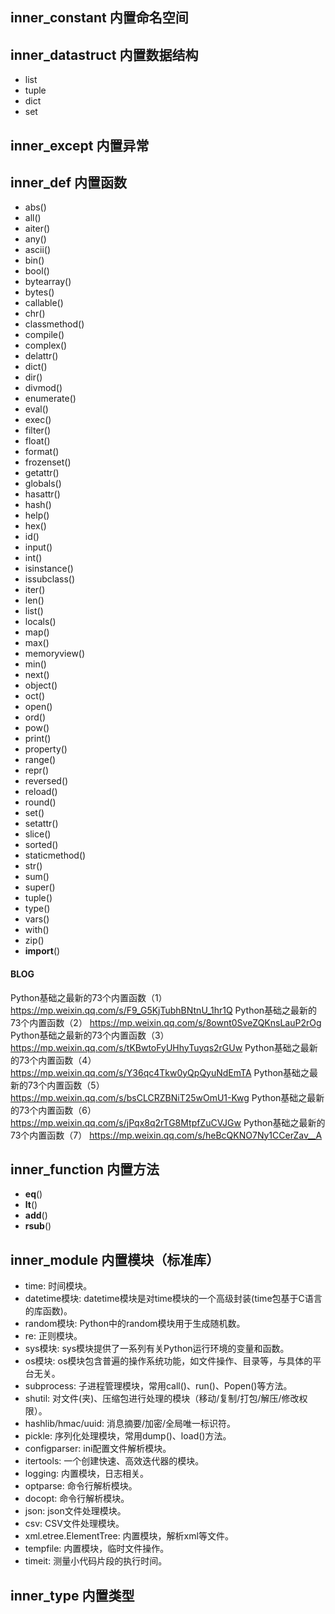 ## inner_constant 内置命名空间


## inner_datastruct 内置数据结构
* list
* tuple
* dict
* set

## inner_except 内置异常


## inner_def 内置函数
* abs()
* all()
* aiter()
* any()
* ascii()
* bin()
* bool()
* bytearray()
* bytes()
* callable()
* chr()
* classmethod()
* compile()
* complex()
* delattr()
* dict()
* dir()
* divmod()
* enumerate()
* eval()
* exec()
* filter()
* float()
* format()
* frozenset()
* getattr()
* globals()
* hasattr()
* hash()
* help()
* hex()
* id()
* input()
* int()
* isinstance()
* issubclass()
* iter()
* len()
* list()
* locals()
* map()
* max()
* memoryview()
* min()
* next()
* object()
* oct()
* open()
* ord()
* pow()
* print()
* property()
* range()
* repr()
* reversed()
* reload()
* round()
* set()
* setattr()
* slice()
* sorted()
* staticmethod()
* str()
* sum()
* super()
* tuple()
* type()
* vars()
* with()
* zip()
* __import__()

#### BLOG
Python基础之最新的73个内置函数（1）
https://mp.weixin.qq.com/s/F9_G5KjTubhBNtnU_1hr1Q
Python基础之最新的73个内置函数（2）
https://mp.weixin.qq.com/s/8ownt0SveZQKnsLauP2rOg
Python基础之最新的73个内置函数（3）
https://mp.weixin.qq.com/s/tKBwtoFyUHhyTuyqs2rGUw
Python基础之最新的73个内置函数（4）
https://mp.weixin.qq.com/s/Y36qc4Tkw0yQpQyuNdEmTA
Python基础之最新的73个内置函数（5）
https://mp.weixin.qq.com/s/bsCLCRZBNiT25wOmU1-Kwg
Python基础之最新的73个内置函数（6）
https://mp.weixin.qq.com/s/jPqx8q2rTG8MtpfZuCVJGw
Python基础之最新的73个内置函数（7）
https://mp.weixin.qq.com/s/heBcQKNO7Ny1CCerZav__A



## inner_function 内置方法
* __eq__()
* __lt__()
* __add__()
* __rsub__()


## inner_module 内置模块（标准库）
* time: 时间模块。
* datetime模块: datetime模块是对time模块的一个高级封装(time包基于C语言的库函数)。
* random模块: Python中的random模块用于生成随机数。
* re: 正则模块。
* sys模块: sys模块提供了一系列有关Python运行环境的变量和函数。
* os模块: os模块包含普遍的操作系统功能，如文件操作、目录等，与具体的平台无关。
* subprocess: 子进程管理模块，常用call()、run()、Popen()等方法。
* shutil: 对文件(夹)、压缩包进行处理的模块（移动/复制/打包/解压/修改权限）。
* hashlib/hmac/uuid: 消息摘要/加密/全局唯一标识符。
* pickle: 序列化处理模块，常用dump()、load()方法。
* configparser: ini配置文件解析模块。
* itertools: 一个创建快速、高效迭代器的模块。
* logging: 内置模块，日志相关。
* optparse: 命令行解析模块。
* docopt: 命令行解析模块。
* json: json文件处理模块。
* csv: CSV文件处理模块。
* xml.etree.ElementTree: 内置模块，解析xml等文件。
* tempfile: 内置模块，临时文件操作。
* timeit: 测量小代码片段的执行时间。

## inner_type 内置类型


